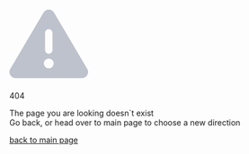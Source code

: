 <!doctype html>
<html lang="en">
<head>
  <meta charset="UTF-8">
  <meta name="viewport"
        content="width=device-width, user-scalable=no, initial-scale=1.0, maximum-scale=1.0, minimum-scale=1.0">
  <meta http-equiv="X-UA-Compatible" content="ie=edge">
  <title>Catalogue</title>

  <script src="https://kit.fontawesome.com/6592f6cf13.js" crossorigin="anonymous"></script>
  <link rel="preconnect" href="https://fonts.googleapis.com">
  <link rel="preconnect" href="https://fonts.gstatic.com" crossorigin>
  <link href="https://fonts.googleapis.com/css2?family=Playfair+Display:ital,wght@0,400;0,500;0,600;0,700;0,800;0,900;1,400;1,500;1,600;1,700;1,800;1,900&family=Rubik:ital,wght@0,300;0,400;0,500;0,600;0,700;0,800;0,900;1,300;1,400;1,500;1,600;1,700;1,800;1,900&display=swap" rel="stylesheet">

  <link rel="stylesheet" href="styles/style.css">
  <link rel="stylesheet" href="styles/Cart.css">
  <link rel="stylesheet" href="styles/eror.css">
</head>
<body>

<div class="content">
    <div class="main-content">
        <div class="error_block">
          <svg xmlns="http://www.w3.org/2000/svg" height="10em" viewBox="0 0 512 512"><!--! Font Awesome Free 6.4.2 by @fontawesome - https://fontawesome.com License - https://fontawesome.com/license (Commercial License) Copyright 2023 Fonticons, Inc. --><style>svg{fill:#bdc2cc}</style><path d="M256 32c14.2 0 27.3 7.5 34.5 19.8l216 368c7.3 12.4 7.3 27.7 .2 40.1S486.3 480 472 480H40c-14.3 0-27.6-7.7-34.7-20.1s-7-27.8 .2-40.1l216-368C228.7 39.5 241.8 32 256 32zm0 128c-13.3 0-24 10.7-24 24V296c0 13.3 10.7 24 24 24s24-10.7 24-24V184c0-13.3-10.7-24-24-24zm32 224a32 32 0 1 0 -64 0 32 32 0 1 0 64 0z"/></svg>
          <p class="error_text">
            404
          </p>
          <p class="error_text_p">
            The page you are looking doesn`t exist <br>
            Go back, or head over to main page to choose a new direction
          </p>
          <p class="back_to_main">
            <a href="index.html">back to main page</a>
          </p>
        </div>
    </div>
  </div>
<!--<script src="https://www.gstatic.com/firebasejs/10.1.0/firebase-app.js"></script>
<script src="https://www.gstatic.com/firebasejs/10.1.0/firebase-database.js"></script>
<script src="https://www.gstatic.com/firebasejs/10.1.0/firebase-auth.js"></script>-->

</body>
</html>
